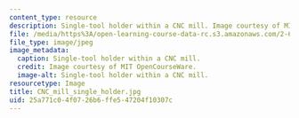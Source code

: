 ```yaml
---
content_type: resource
description: Single-tool holder within a CNC mill. Image courtesy of MIT OpenCourseWare.
file: /media/https%3A/open-learning-course-data-rc.s3.amazonaws.com/2-670-mechanical-engineering-tools-january-iap-2004/25a771c04f0726b6ffe547204f10307c_CNC_mill_single_holder.jpg
file_type: image/jpeg
image_metadata:
  caption: Single-tool holder within a CNC mill.
  credit: Image courtesy of MIT OpenCourseWare.
  image-alt: Single-tool holder within a CNC mill.
resourcetype: Image
title: CNC_mill_single_holder.jpg
uid: 25a771c0-4f07-26b6-ffe5-47204f10307c
---
```

